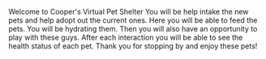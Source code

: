 Welcome to Cooper's Virtual Pet Shelter
You will be help intake the new pets and help adopt out the current ones.
Here you will be able to feed the pets.
You will be hydrating them.
Then you will also have an opportunity to play with these guys.
After each interaction you will be able to see the health status of each pet.
Thank you for stopping by and enjoy these pets!